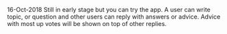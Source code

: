 16-Oct-2018
Still in early stage but you can try the app.
A user can write topic, or question and other users can reply with answers or advice. Advice with most up votes will be shown on top of other replies.
